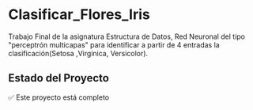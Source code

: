 # Clasificar_Flores_Iris
Trabajo Final de la asignatura Estructura de Datos, Red Neuronal del tipo "perceptrón multicapas" para identificar a partir de 4 entradas la clasificación(Setosa ,Virginica, Versicolor).


## Estado del Proyecto
✅ Este proyecto está completo
